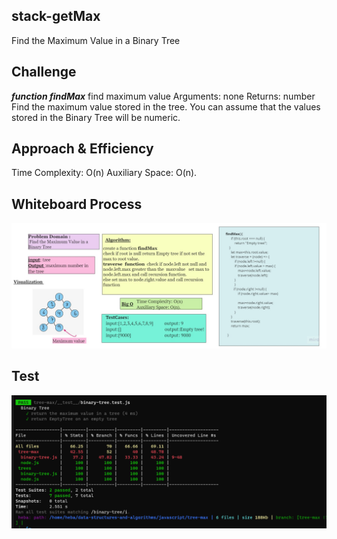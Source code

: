 ## stack-getMax
 Find the Maximum Value in a Binary Tree
 ## Challenge
 ***function findMax***
 find maximum value
Arguments: none
Returns: number
Find the maximum value stored in the tree. You can assume that the values stored in the Binary Tree will be numeric.

 ## Approach & Efficiency
Time Complexity: O(n) 
Auxiliary Space: O(n). 
## Whiteboard Process
![](./tree-max.jpg)
## Test
![](./treeTest.png)

